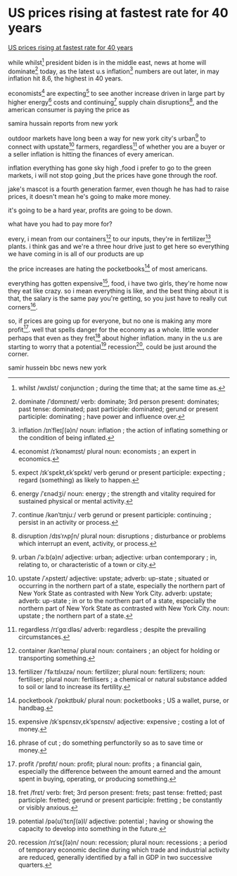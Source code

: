 # US prices rising at fastest rate for 40 years

[US prices rising at fastest rate for 40 years](https://www.youtube.com/watch?v=Kob4Ny0L3K4)

while whilst[^whilst] president biden is in the middle east, news at home will dominate[^dominate] today, as the latest u.s inflation[^inflation] numbers are out later, in may inflation hit 8.6, the highest in 40 years.
[^whilst]: whilst /wʌɪlst/ conjunction ; during the time that; at the same time as.
[^dominate]: dominate /ˈdɒmɪneɪt/ verb: dominate; 3rd person present: dominates; past tense: dominated; past participle: dominated; gerund or present participle: dominating ; have power and influence over.
[^inflation]: inflation /ɪnˈfleɪʃ(ə)n/ noun: inflation ; the action of inflating something or the condition of being inflated.

economists[^economist] are expecting[^expect] to see another increase driven in large part by higher energy[^energy] costs and continuing[^continue] supply chain disruptions[^disruption], and the american consumer is paying the price as
[^economist]: economist /ɪˈkɒnəmɪst/ plural noun: economists ; an expert in economics.
[^expect]: expect /ɪkˈspɛkt,ɛkˈspɛkt/ verb gerund or present participle: expecting ; regard (something) as likely to happen.
[^energy]: energy /ˈɛnədʒi/ noun: energy ; the strength and vitality required for sustained physical or mental activity.
[^continue]: continue /kənˈtɪnjuː/ verb gerund or present participle: continuing ; persist in an activity or process.
[^disruption]: disruption /dɪsˈrʌpʃn/ plural noun: disruptions ; disturbance or problems which interrupt an event, activity, or process.

samira hussain reports from new york

outdoor markets have long been a way for new york city's urban[^urban] to connect with upstate[^upstate] farmers, regardless[^regardless] of whether you are a buyer or a seller inflation is hitting the finances of every american.
[^urban]: urban /ˈəːb(ə)n/ adjective: urban; adjective: urban contemporary ; in, relating to, or characteristic of a town or city.
[^upstate]: upstate /ˈʌpsteɪt/ adjective: upstate; adverb: up-state ; situated or occurring in the northern part of a state, especially the northern part of New York State as contrasted with New York City.
adverb: upstate; adverb: up-state ; in or to the northern part of a state, especially the northern part of New York State as contrasted with New York City.
noun: upstate ; the northern part of a state.
[^regardless]: regardless /rɪˈɡɑːdləs/ adverb: regardless ; despite the prevailing circumstances.

inflation everything has gone sky high ,food i prefer to go to the green markets, i will not stop going ,but the prices have gone through the roof.

jake's mascot is a fourth generation farmer, even though he has had to raise prices, it doesn't mean he's going to make more money.

it's going to be a hard year, profits are going to be down.

what have you had to pay more for?

every, i mean from our containers[^container] to our inputs, they're in fertilizer[^fertilizer] plants. i think gas and we're a three hour drive just to get here so everything we have coming in is all of our products are up
[^container]: container /kənˈteɪnə/ plural noun: containers ; an object for holding or transporting something.
[^fertilizer]: fertilizer /ˈfəːtɪlʌɪzə/ noun: fertilizer; plural noun: fertilizers; noun: fertiliser; plural noun: fertilisers ; a chemical or natural substance added to soil or land to increase its fertility.

the price increases are hating the pocketbooks[^pocketbook] of most americans.
[^pocketbook]: pocketbook /ˈpɒkɪtbʊk/ plural noun: pocketbooks ; US a wallet, purse, or handbag.

everything has gotten expensive[^expensive], food, i have two girls, they're home now they eat like crazy. so i mean everything is like, and the best thing about it is that, the salary is the same pay you're getting, so you just have to really cut corners[^cut-corners].
[^expensive]: expensive /ɪkˈspɛnsɪv,ɛkˈspɛnsɪv/ adjective: expensive ; costing a lot of money.
[^cut-corners]: phrase of cut ; do something perfunctorily so as to save time or money.

so, if prices are going up for everyone, but no one is making any more profit[^profit]. well that spells danger for the economy as a whole. little wonder perhaps that even as they fret[^fret] about higher inflation. many in the u.s are starting to worry that a potential[^potential] recession[^recession], could be just around the corner.
[^profit]: profit /ˈprɒfɪt/ noun: profit; plural noun: profits ; a financial gain, especially the difference between the amount earned and the amount spent in buying, operating, or producing something.
[^fret]: fret /frɛt/ verb: fret; 3rd person present: frets; past tense: fretted; past participle: fretted; gerund or present participle: fretting ; be constantly or visibly anxious.
[^potential]: potential /pə(ʊ)ˈtɛnʃ(ə)l/ adjective: potential ; having or showing the capacity to develop into something in the future.
[^recession]: recession /rɪˈsɛʃ(ə)n/ noun: recession; plural noun: recessions ; a period of temporary economic decline during which trade and industrial activity are reduced, generally identified by a fall in GDP in two successive quarters.

samir hussein bbc news
new york
